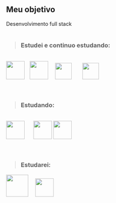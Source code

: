 ## Meu objetivo <br>

Desenvolvimento full stack<br>
<br>

> ### Estudei e continuo estudando:

<br>

<div style="display: inline_block;">
<img src="https://cdn.jsdelivr.net/gh/devicons/devicon/icons/html5/html5-plain-wordmark.svg" style="width: 50px; padding: 0 10px 0 0;"/>
<img src="https://cdn.jsdelivr.net/gh/devicons/devicon/icons/css3/css3-plain-wordmark.svg" style="width: 50px; padding: 0 15px 0 0;" />
<img src="https://cdn.jsdelivr.net/gh/devicons/devicon/icons/javascript/javascript-plain.svg" style="width: 45px; padding: 0 25px 0 0;"/>
<img src="https://cdn.jsdelivr.net/gh/devicons/devicon/icons/typescript/typescript-plain.svg" style="width: 45px; padding: 0;" />
</div><br>
<br>

> ### Estudando:

<br>

<div style="display: inline_block;">
<img src="https://cdn.jsdelivr.net/gh/devicons/devicon/icons/nodejs/nodejs-original.svg" style="width: 50px; padding: 0 20px 0 0;"/>
<img src="https://cdn.jsdelivr.net/gh/devicons/devicon/icons/sass/sass-original.svg" style="width: 50px; padding: 0;"/>
<img src="https://cdn.jsdelivr.net/gh/devicons/devicon/icons/react/react-original-wordmark.svg" style="width: 50px; padding: 0;"/>
</div><br>
<br>

> ### Estudarei:


<div style="display: inline_block;">
<img src="https://cdn.jsdelivr.net/gh/devicons/devicon/icons/mysql/mysql-plain-wordmark.svg" style="width: 60px; padding: 0 15px 0 0;"/>
<img src="https://cdn.jsdelivr.net/gh/devicons/devicon/icons/firebase/firebase-plain-wordmark.svg" style="width: 50px; padding: 0;"/>
</div>
